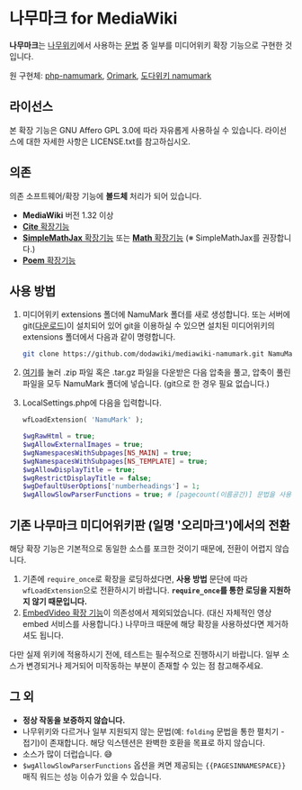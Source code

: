# 나무마크 for MediaWiki

**나무마크**는 [나무위키](https://namu.wiki)에서 사용하는 [문법](https://namu.wiki/w/%EB%82%98%EB%AC%B4%EC%9C%84%ED%82%A4:%ED%8E%B8%EC%A7%91%20%EB%8F%84%EC%9B%80%EB%A7%90) 중 일부를 미디어위키 확장 기능으로 구현한 것입니다.

원 구현체: [php-namumark](https://github.com/koreapyj/php-namumark), [Orimark](https://github.com/Oriwiki/php-namumark-mediawiki), [도다위키 namumark](https://github.com/dodawiki/mediawiki-namumark)

## 라이선스

본 확장 기능은 GNU Affero GPL 3.0에 따라 자유롭게 사용하실 수 있습니다. 라이선스에 대한 자세한 사항은 LICENSE.txt를 참고하십시오.

## 의존

의존 소프트웨어/확장 기능에 **볼드체** 처리가 되어 있습니다.

- **MediaWiki** 버전 1.32 이상
- [**Cite** 확장기능](https://www.mediawiki.org/wiki/Extension:Cite)
- [**SimpleMathJax** 확장기능](https://www.mediawiki.org/wiki/Extension:SimpleMathJax) 또는 [**Math** 확장기능](https://www.mediawiki.org/wiki/Extension:Math) (※ SimpleMathJax를 권장합니다.)
- [**Poem** 확장기능](https://www.mediawiki.org/wiki/Extension:Poem)

## 사용 방법

1.  미디어위키 extensions 폴더에 NamuMark 폴더를 새로 생성합니다. 또는 서버에 git([다운로드](https://git-scm.com/download))이 설치되어 있어 git을 이용하실 수 있으면 설치된 미디어위키의 extensions 폴더에서 다음과 같이 명령합니다.

    ```bash
    git clone https://github.com/dodawiki/mediawiki-namumark.git NamuMark
    ```

2.  [여기](https://github.com/dodawiki/mediawiki-namumark/releases/latest)를 눌러 .zip 파일 혹은 .tar.gz 파일을 다운받은 다음 압축을 풀고, 압축이 풀린 파일을 모두 NamuMark 폴더에 넣습니다. (git으로 한 경우 필요 없습니다.)
3.  LocalSettings.php에 다음을 입력합니다.

    ```php
    wfLoadExtension( 'NamuMark' );

    $wgRawHtml = true;
    $wgAllowExternalImages = true;
    $wgNamespacesWithSubpages[NS_MAIN] = true;
    $wgNamespacesWithSubpages[NS_TEMPLATE] = true;
    $wgAllowDisplayTitle = true;
    $wgRestrictDisplayTitle = false;
    $wgDefaultUserOptions['numberheadings'] = 1;
    $wgAllowSlowParserFunctions = true; # [pagecount(이름공간)] 문법을 사용하기 위해서는 켜야 합니다.
    ```

## 기존 나무마크 미디어위키판 (일명 '오리마크')에서의 전환

해당 확장 기능은 기본적으로 동일한 소스를 포크한 것이기 때문에, 전환이 어렵지 않습니다.

1. 기존에 `require_once`로 확장을 로딩하셨다면, **사용 방법** 문단에 따라 `wfLoadExtension`으로 전환하시기 바랍니다. **`require_once`를 통한 로딩을 지원하지 않기 때문입니다.**
2. [EmbedVideo 확장 기능](https://www.mediawiki.org/wiki/Extension:EmbedVideo)이 의존성에서 제외되었습니다. (대신 자체적인 영상 embed 서비스를 사용합니다.) 나무마크 때문에 해당 확장을 사용하셨다면 제거하셔도 됩니다.

다만 실제 위키에 적용하시기 전에, 테스트는 필수적으로 진행하시기 바랍니다. 일부 소스가 변경되거나 제거되어 미작동하는 부분이 존재할 수 있는 점 참고해주세요.

## 그 외

- **정상 작동을 보증하지 않습니다.**
- 나무위키와 다르거나 일부 지원되지 않는 문법(예: `folding` 문법을 통한 펼치기 - 접기)이 존재합니다. 해당 익스텐션은 완벽한 호환을 목표로 하지 않습니다.
- 소스가 많이 더럽습니다. 😅
- `$wgAllowSlowParserFunctions` 옵션을 켜면 제공되는 `{{PAGESINNAMESPACE}}` 매직 워드는 성능 이슈가 있을 수 있습니다.
